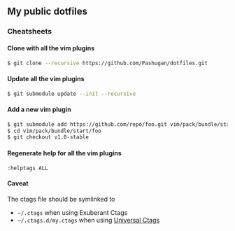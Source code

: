 ## My public dotfiles

### Cheatsheets

#### Clone with all the vim plugins
```sh
$ git clone --recursive https://github.com/Pashugan/dotfiles.git
```

#### Update all the vim plugins
```sh
$ git submodule update --init --recursive
```

#### Add a new vim plugin
```sh
$ git submodule add https://github.com/repo/foo.git vim/pack/bundle/start/foo
$ cd vim/pack/bundle/start/foo
$ git checkout v1.0-stable
```

#### Regenerate help for all the vim plugins
```vim
:helptags ALL
```

#### Caveat
The ctags file should be symlinked to
* `~/.ctags` when using Exuberant Ctags
* `~/.ctags.d/my.ctags` when using [Universal Ctags](https://github.com/universal-ctags/ctags)
